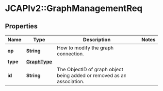 # JCAPIv2::GraphManagementReq

## Properties
Name | Type | Description | Notes
------------ | ------------- | ------------- | -------------
**op** | **String** | How to modify the graph connection. | 
**type** | [**GraphType**](GraphType.md) |  | 
**id** | **String** | The ObjectID of graph object being added or removed as an association. | 


